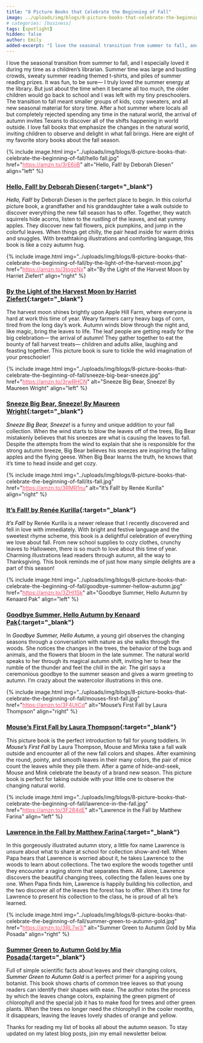 ```yaml
---
title: "8 Picture Books that Celebrate the Beginning of Fall"
image: ../uploads/img/blogs/8-picture-books-that-celebrate-the-beginning-of-fall/8-picture-books-that-celebrate-the-beginning-of-fall.jpg
# categories: [business]
tags: [spotlight]
hidden: false
author: Emily
added-excerpt: "I love the seasonal transition from summer to fall, and I especially loved it during my time as a children’s librarian. Summer time was large and bustling crowds, sweaty summer reading themed t-shirts, and piles of summer reading prizes. It was fun, to be sure— I truly loved the summer energy at the library. But just about the time when it became all too much, the older children would go back to school and I was left with my tiny preschoolers. The transition to fall meant smaller groups of kids, cozy sweaters, and all new seasonal material for story time."
---
```


<style> em {color: black;} p a {color: #f0506e;}</style>

I love the seasonal transition from summer to fall, and I especially loved it during my time as a children’s librarian. Summer time was large and bustling crowds, sweaty summer reading themed t-shirts, and piles of summer reading prizes. It was fun, to be sure— I truly loved the summer energy at the library. But just about the time when it became all too much, the older children would go back to school and I was left with my tiny preschoolers. The transition to fall meant smaller groups of kids, cozy sweaters, and all new seasonal material for story time. After a hot summer where locals all but completely rejected spending any time in the natural world, the arrival of autumn invites Texans to discover all of the shifts happening in world outside. I love fall books that emphasize the changes in the natural world, inviting children to observe and delight in what fall brings. Here are eight of my favorite story books about the fall season.

{% include image.html img="../uploads/img/blogs/8-picture-books-that-celebrate-the-beginning-of-fall/hello fall.jpg" href="https://amzn.to/3rE6jjB" alt="Hello, Fall! by Deborah Diesen" align="left" %}

### [Hello, Fall! by Deborah Diesen](https://amzn.to/3rE6jjB){:target="\_blank"}

_Hello, Fall!_ by Deborah Diesen is the perfect place to begin. In this colorful picture book, a grandfather and his granddaughter take a walk outside to discover everything the new fall season has to offer. Together, they watch squirrels hide acorns, listen to the rustling of the leaves, and eat yummy apples. They discover new fall flowers, pick pumpkins, and jump in the colorful leaves. When things get chilly, the pair head inside for warm drinks and snuggles. With breathtaking illustrations and comforting language, this book is like a cozy autumn hug.

{% include image.html img="../uploads/img/blogs/8-picture-books-that-celebrate-the-beginning-of-fall/by-the-light-of-the-harvest-moon.jpg" href="https://amzn.to/3togzNx" alt="By the Light of the Harvest Moon by Harriet Ziefert" align="right" %}

### [By the Light of the Harvest Moon by Harriet Ziefert](https://amzn.to/3togzNx){:target="\_blank"}

The harvest moon shines brightly upon Apple Hill Farm, where everyone is hard at work this time of year. Weary farmers carry heavy bags of corn, tired from the long day’s work. Autumn winds blow through the night and, like magic, bring the leaves to life. The leaf people are getting ready for the big celebration— the arrival of autumn! They gather together to eat the bounty of fall harvest treats— children and adults alike, laughing and feasting together. This picture book is sure to tickle the wild imagination of your preschooler!

{% include image.html img="../uploads/img/blogs/8-picture-books-that-celebrate-the-beginning-of-fall/sneeze-big-bear-sneeze.jpg" href="https://amzn.to/3rwRHCN" alt="Sneeze Big Bear, Sneeze! By Maureen Wright" align="left" %}

### [Sneeze Big Bear, Sneeze! By Maureen Wright](https://amzn.to/3rwRHCN){:target="\_blank"}

_Sneeze Big Bear, Sneeze!_ is a funny and unique addition to your fall collection. When the wind starts to blow the leaves off of the trees, Big Bear mistakenly believes that his sneezes are what is causing the leaves to fall. Despite the attempts from the wind to explain that she is responsible for the strong autumn breeze, Big Bear believes his sneezes are inspiring the falling apples and the flying geese. When Big Bear learns the truth, he knows that it’s time to head inside and get cozy.

{% include image.html img="../uploads/img/blogs/8-picture-books-that-celebrate-the-beginning-of-fall/its-fall.jpg" href="https://amzn.to/3RMR1nu" alt="It’s Fall! by Renée Kurilla" align="right" %}

### [It’s Fall! by Renée Kurilla](https://amzn.to/3RMR1nu){:target="\_blank"}

_It’s Fall!_ by Renée Kurilla is a newer release that I recently discovered and fell in love with immediately. With bright and festive language and the sweetest rhyme scheme, this book is a delightful celebration of everything we love about fall. From new school supplies to cozy clothes, crunchy leaves to Halloween, there is so much to love about this time of year. Charming illustrations lead readers through autumn, all the way to Thanksgiving. This book reminds me of just how many simple delights are a part of this season!

{% include image.html img="../uploads/img/blogs/8-picture-books-that-celebrate-the-beginning-of-fall/goodbye-summer-hellow-autumn.jpg" href="https://amzn.to/3ZHI1Sk" alt="Goodbye Summer, Hello Autumn by Kenaard Pak" align="left" %}

### [Goodbye Summer, Hello Autumn by Kenaard Pak](https://amzn.to/3ZHI1Sk){:target="\_blank"}

In _Goodbye Summer, Hello Autumn_, a young girl observes the changing seasons through a conversation with nature as she walks through the woods. She notices the changes in the trees, the behavior of the bugs and animals, and the flowers that bloom in the late summer. The natural world speaks to her through its magical autumn shift, inviting her to hear the rumble of the thunder and feel the chill in the air. The girl says a ceremonious goodbye to the summer season and gives a warm greeting to autumn. I’m crazy about the watercolor illustrations in this one.

{% include image.html img="../uploads/img/blogs/8-picture-books-that-celebrate-the-beginning-of-fall/mouses-first-fall.jpg" href="https://amzn.to/3F4UtCd" alt="Mouse’s First Fall by Laura Thompson" align="right" %}

### [Mouse’s First Fall by Laura Thompson](https://amzn.to/3F4UtCd){:target="\_blank"}

This picture book is the perfect introduction to fall for young toddlers. In _Mouse’s First Fall_ by Laura Thompson, Mouse and Minka take a fall walk outside and encounter all of the new fall colors and shapes. After examining the round, pointy, and smooth leaves in their many colors, the pair of mice count the leaves while they pile them. After a game of hide-and-seek, Mouse and Mink celebrate the beauty of a brand new season. This picture book is perfect for taking outside with your little one to observe the changing natural world.

{% include image.html img="../uploads/img/blogs/8-picture-books-that-celebrate-the-beginning-of-fall/lawrence-in-the-fall.jpg" href="https://amzn.to/3F284dE" alt="Lawrence in the Fall by Matthew Farina" align="left" %}

### [Lawrence in the Fall by Matthew Farina](https://amzn.to/3F284dE){:target="\_blank"}

In this gorgeously illustrated autumn story, a little fox name Lawrence is unsure about what to share at school for collection show-and-tell. When Papa hears that Lawrence is worried about it, he takes Lawrence to the woods to learn about collections. The two explore the woods together until they encounter a raging storm that separates them. All alone, Lawrence discovers the beautiful changing trees, collecting the fallen leaves one by one. When Papa finds him, Lawrence is happily building his collection, and the two discover all of the leaves the forest has to offer. When it’s time for Lawrence to present his collection to the class, he is proud of all he’s learned.

{% include image.html img="../uploads/img/blogs/8-picture-books-that-celebrate-the-beginning-of-fall/summer-green-to-autumn-gold.jpg" href="https://amzn.to/3RL7w3i" alt="Summer Green to Autumn Gold by Mia Posada" align="right" %}

### [Summer Green to Autumn Gold by Mia Posada](https://amzn.to/3RL7w3i){:target="\_blank"}

Full of simple scientific facts about leaves and their changing colors, _Summer Green to Autumn Gold_ is a perfect primer for a aspiring young botanist. This book shows charts of common tree leaves so that young readers can identify their shapes with ease. The author notes the process by which the leaves change colors, explaining the green pigment of chlorophyll and the special job it has to make food for trees and other green plants. When the trees no longer need the chlorophyll in the cooler months, it disappears, leaving the leaves lovely shades of orange and yellow.

Thanks for reading my list of books all about the autumn season. To stay updated on my latest blog posts, join my email newsletter below.

